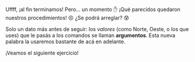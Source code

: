 Uffff, ¡al fin terminamos! Pero… un momento :hand: ¡Qué parecidos quedaron nuestros procedimientos! :persevere: ¿Se podrá arreglar? :cold_sweat: 

Solo un dato más antes de seguir: los _valores_ (como Norte, Oeste, o los que uses) que le pasás a los comandos se llaman **argumentos**. Esta nueva palabra la usaremos bastante de acá en adelante. 

¡Veamos el siguiente ejercicio!
